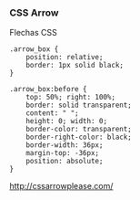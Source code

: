### CSS Arrow

Flechas CSS

```
.arrow_box {
    position: relative;
    border: 1px solid black;
}

.arrow_box:before {
    top: 50%; right: 100%;
    border: solid transparent;
    content: " ";
    height: 0; width: 0;
    border-color: transparent;
    border-right-color: black;
    border-width: 36px;
    margin-top: -36px;
    position: absolute;
}
```

http://cssarrowplease.com/
